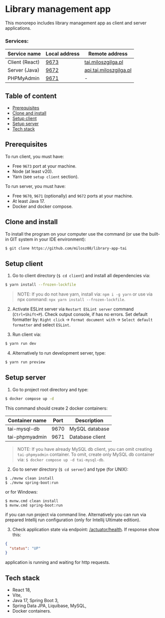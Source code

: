 # Library management app

This monorepo includes library management app as client and server applications.

### Services:

| Service name   | Local address                 | Remote address                                           |
|----------------|-------------------------------|----------------------------------------------------------|
| Client (React) | [9673](http://localhost:9673) | [tai.miloszgilga.pl](https://tai.miloszgilga.pl)         |
| Server (Java)  | [9672](http://localhost:9672) | [api.tai.miloszgilga.pl](https://api.tai.miloszgilga.pl) |
| PHPMyAdmin     | [9671](http://localhost:9671) | -                                                        |

## Table of content

* [Prerequisites](#prerequisites)
* [Clone and install](#clone-and-install)
* [Setup client](#setup-client)
* [Setup server](#setup-server)
* [Tech stack](#tech-stack)

## Prerequisites

To run client, you must have:
* Free `9673` port at your machine.
* Node (at least v20).
* Yarn (see `setup client` section).

To run server, you must have:
* Free `9670`, `9671` (optionally) and `9672` ports at your machine.
* At least Java 17.
* Docker and docker compose.

## Clone and install

To install the program on your computer use the command (or use the built-in GIT system in your IDE environment):

```bash
$ git clone https://github.com/milosz08/library-app-tai
```

## Setup client

1. Go to client directory (`$ cd client`) and install all dependencies via:

```bash
$ yarn install --frozen-lockfile
```
> NOTE: If you do not have yarn, install via: `npm i -g yarn` or use via
> npx command: `npx yarn install --frozen-lockfile`.

2. Activate ESLint server via `Restart ESLint server` command (`Ctrl+Shift+P`). Check output console, if has no errors.
Set default formatter by: `Right click` -> `Format document with` -> `Select default formatter` and select `ESLint`.

3. Run client via:

```bash
$ yarn run dev
```

4. Alternatively to run development server, type:

```bash
$ yarn run preview
```

## Setup server

1. Go to project root directory and type:

```bash
$ docker compose up -d
```

This command should create 2 docker containers:

| Container name | Port | Description     |
|----------------|------|-----------------|
| tai-mysql-db   | 9670 | MySQL database  |
| tai-phpmyadmin | 9671 | Database client |

> NOTE: If you have already MySQL db client, you can omit creating `tai-phpmyadmin` container. To omit, create only
> MySQL db container via: `$ docker compose up -d tai-mysql-db`.

2. Go to server directory (`$ cd server`) and type (for UNIX):

```
$ ./mvnw clean install
$ ./mvnw spring-boot:run
```

or for Windows:

```
$ mvnw.cmd clean install
$ mvnw.cmd spring-boot:run
```

if you can run project via command line. Alternatively you can run via prepared Intellij run configuration (only for
Intellij Ultimate edition).

3. Check application state via endpoint: [/actuator/health](http://localhost:9672/actuator/health). If response show
this:

```json
{
  "status": "UP"
}
```
application is running and waiting for http requests.

## Tech stack
* React 18,
* Vite,
* Java 17, Spring Boot 3,
* Spring Data JPA, Liquibase, MySQL,
* Docker containers.
